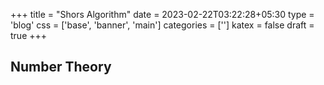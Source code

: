 +++
title = "Shors Algorithm"
date = 2023-02-22T03:22:28+05:30
type = 'blog'
css = ['base', 'banner', 'main']
categories = ['']
katex = false
draft = true
+++

## Number Theory
